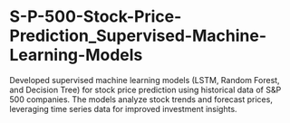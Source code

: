 # S-P-500-Stock-Price-Prediction_Supervised-Machine-Learning-Models
Developed supervised machine learning models (LSTM, Random Forest, and Decision Tree) for stock price prediction using historical data of S&amp;P 500 companies. The models analyze stock trends and forecast prices, leveraging time series data for improved investment insights.
